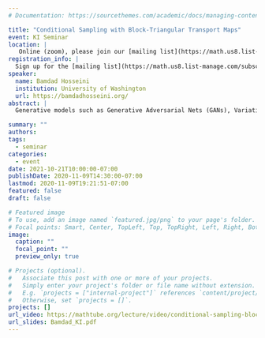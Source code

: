 ```yaml
---
# Documentation: https://sourcethemes.com/academic/docs/managing-content/

title: "Conditional Sampling with Block-Triangular Transport Maps"
event: KI Seminar
location: |
   Online (zoom), please join our [mailing list](https://math.us8.list-manage.com/subscribe/post?u=c9cc3beec9fa57d7299ac161c&id=845fe9abdc) for details
registration_info: |
  Sign up for the [mailing list](https://math.us8.list-manage.com/subscribe/post?u=c9cc3beec9fa57d7299ac161c&id=845fe9abdc) to receive the connection details
speaker:
  name: Bamdad Hosseini
  institution: University of Washington
  url: https://bamdadhosseini.org/
abstract: |
  Generative models such as Generative Adversarial Nets (GANs), Variational Autoencoders and Normalizing Flows have been very successful in the unsupervised learning task of generating samples from a high-dimensional probability distribution. However, the task of conditioning a high-dimensional distribution from limited empirical samples has attracted less attention in the literature but it is a central problem in Bayesian inference and supervised learning. In this talk we will discuss some ideas in this direction by viewing generative modelling as a measure transport problem. In particular, we present a simple recipe using block-triangular maps and monotonicity constraints that enables standard models such as the original GAN to perform conditional sampling. We demonstrate the effectiveness of our method on various examples ranging from synthetic test sets to image in-painting and function space inference in porous medium flow.

summary: ""
authors: 
tags:
  - seminar
categories:
  - event
date: 2021-10-21T10:00:00-07:00
publishDate: 2020-11-09T14:30:00-07:00
lastmod: 2020-11-09T19:21:51-07:00
featured: false
draft: false

# Featured image
# To use, add an image named `featured.jpg/png` to your page's folder.
# Focal points: Smart, Center, TopLeft, Top, TopRight, Left, Right, BottomLeft, Bottom, BottomRight.
image:
  caption: ""
  focal_point: ""
  preview_only: true

# Projects (optional).
#   Associate this post with one or more of your projects.
#   Simply enter your project's folder or file name without extension.
#   E.g. `projects = ["internal-project"]` references `content/project/deep-learning/index.md`.
#   Otherwise, set `projects = []`.
projects: []
url_video: https://mathtube.org/lecture/video/conditional-sampling-block-triangular-transport-maps
url_slides: Bamdad_KI.pdf
---
```

